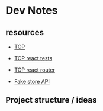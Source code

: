 # Dev Notes

## resources

- [TOP](https://www.theodinproject.com/lessons/react-new-shopping-cart)
- [TOP react tests](https://www.theodinproject.com/lessons/react-new-introduction-to-react-testing)
- [TOP react router](https://www.theodinproject.com/lessons/react-new-react-router)

- [Fake store API](https://fakestoreapi.com/)

## Project structure / ideas
